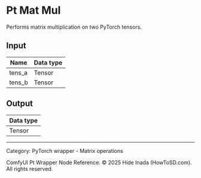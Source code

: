 # Pt Mat Mul
Performs matrix multiplication on two PyTorch tensors.

## Input
| Name | Data type |
|---|---|
| tens_a | Tensor |
| tens_b | Tensor |

## Output
| Data type |
|---|
| Tensor |

<HR>
Category: PyTorch wrapper - Matrix operations

ComfyUI Pt Wrapper Node Reference. © 2025 Hide Inada (HowToSD.com). All rights reserved.
